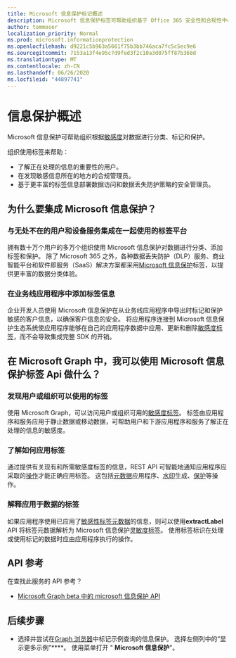 ```yaml
---
title: Microsoft 信息保护标记概述
description: Microsoft 信息保护标签可帮助组织基于 Office 365 安全性和合规性中心敏感度标签对数据进行分类、标记和保护。
author: tommoser
localization_priority: Normal
ms.prod: microsoft.informationprotection
ms.openlocfilehash: d9221c5b963a5661f75b3bb746aca7fc5c5ec9e6
ms.sourcegitcommit: 7153a13f4e95c7d9fed3f2c10a3d075ff87b368d
ms.translationtype: MT
ms.contentlocale: zh-CN
ms.lasthandoff: 06/26/2020
ms.locfileid: "44897741"
---
```

# <a name="information-protection-overview"></a>信息保护概述

Microsoft 信息保护可帮助组织根据[敏感度](https://docs.microsoft.com/Office365/SecurityCompliance/sensitivity-labels)对数据进行分类、标记和保护。 

组织使用标签来帮助：

* 了解正在处理的信息的重要性的用户。
* 在发现敏感信息所在的地方的合规管理员。 
* 基于更丰富的标签信息部署数据访问和数据丢失防护策略的安全管理员。

## <a name="why-integrate-microsoft-information-protection"></a>为什么要集成 Microsoft 信息保护？ 

### <a name="integrate-with-the-ubiquitous-labeling-platform-servicing-millions-of-users-and-devices"></a>与无处不在的用户和设备服务集成在一起使用的标签平台

拥有数十万个用户的多万个组织使用 Microsoft 信息保护对数据进行分类、添加标签和保护。  除了 Microsoft 365 之外，各种数据丢失防护（DLP）服务、商业智能平台和软件即服务（SaaS）解决方案都采用[Microsoft 信息保护](https://www.microsoft.com/security/technology/information-protection)标签，以提供更丰富的数据分类体验。 

### <a name="label-information-in-line-of-business-applications"></a>在业务线应用程序中添加标签信息

企业开发人员使用 Microsoft 信息保护在从业务线应用程序中导出时标记和保护敏感的客户信息，以确保客户信息的安全。 将应用程序连接到 Microsoft 信息保护生态系统使应用程序能够在自己的应用程序数据中应用、更新和删除[敏感度标签](https://docs.microsoft.com/Office365/SecurityCompliance/sensitivity-labels)，而不会导致集成完整 SDK 的开销。

## <a name="what-can-i-do-with-microsoft-information-protection-label-apis-in-microsoft-graph"></a>在 Microsoft Graph 中，我可以使用 Microsoft 信息保护标签 Api 做什么？ 

### <a name="discover-labels-available-to-a-user-or-organization"></a>发现用户或组织可以使用的标签

使用 Microsoft Graph，可以访问用户或组织可用的[敏感度标签](/graph/api/informationprotectionlabel?view=graph-rest-beta)。 标签由应用程序和服务应用于静止数据或移动数据，可帮助用户和下游应用程序和服务了解正在处理的信息的敏感度。

### <a name="understand-how-to-apply-labels"></a>了解如何应用标签

通过提供有关现有和所需敏感度标签的信息，REST API 可智能地通知应用程序应采取的[操作](/graph/api/resources/informationprotectionaction?view=graph-rest-beta)才能正确应用标签。 这包括[元数据](/graph/api/resources/metadataaction?view=graph-rest-beta)应用程序、[水印](/graph/api/resources/addwatermarkaction?view=graph-rest-beta)生成、[保护](/graph/api/resources/protectbytemplateaction?view=graph-rest-beta)等操作。

### <a name="interpret-labels-applied-to-data"></a>解释应用于数据的标签

如果应用程序使用已应用了[敏感性标签元数据](/graph/api/resources/metadataaction?view=graph-rest-beta)的信息，则可以使用**extractLabel** API 将标签元数据解析为 Microsoft 信息保护[灵敏度标签](/graph/api/resources/informationprotectionlabel.md?view=graph-rest-beta)。 使用标签标识在处理或使用标记的数据时应由应用程序执行的操作。 

## <a name="api-reference"></a>API 参考

在查找此服务的 API 参考？

- [Microsoft Graph beta 中的 microsoft 信息保护 API](/graph/api/resources/informationprotectionlabel?view=graph-rest-beta)

## <a name="next-steps"></a>后续步骤

- 选择并尝试在[Graph 浏览器](https://developer.microsoft.com/graph/graph-explorer)中标记示例查询的信息保护。 选择左侧列中的“显示更多示例”****。 使用菜单打开 " **Microsoft 信息保护**"。
